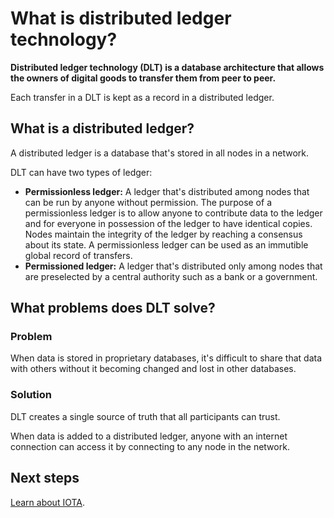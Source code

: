 # What is distributed ledger technology?

**Distributed ledger technology (DLT) is a database architecture that allows the owners of digital goods to transfer them from peer to peer.**

Each transfer in a DLT is kept as a record in a distributed ledger.

## What is a distributed ledger?

A distributed ledger is a database that's stored in all nodes in a network.

DLT can have two types of ledger:
* **Permissionless ledger:** A ledger that's distributed among nodes that can be run by anyone without permission. The purpose of a permissionless ledger is to allow anyone to contribute data to the ledger and for everyone in possession of the ledger to have identical copies. Nodes maintain the integrity of the ledger by reaching a consensus about its state. A permissionless ledger can be used as an immutible global record of transfers.
* **Permissioned ledger:** A ledger that's distributed only among nodes that are preselected by a central authority such as a bank or a government.

## What problems does DLT solve?

### Problem

When data is stored in proprietary databases, it's difficult to share that data with others without it becoming changed and lost in other databases.

### Solution

DLT creates a single source of truth that all participants can trust.

When data is added to a distributed ledger, anyone with an internet connection can access it by connecting to any node in the network.

## Next steps

[Learn about IOTA](../introduction/what-is-iota.md).